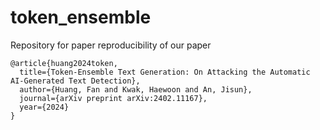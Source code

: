 # token_ensemble
Repository for paper reproducibility of our paper

```
@article{huang2024token,
  title={Token-Ensemble Text Generation: On Attacking the Automatic AI-Generated Text Detection},
  author={Huang, Fan and Kwak, Haewoon and An, Jisun},
  journal={arXiv preprint arXiv:2402.11167},
  year={2024}
}
```
